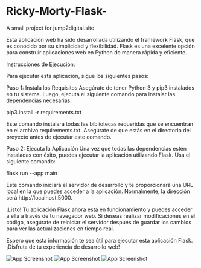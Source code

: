 # Ricky-Morty-Flask-
A small project for  jump2digital.site

Esta aplicación web ha sido desarrollada utilizando el framework Flask, que es conocido por su simplicidad y flexibilidad. Flask es una excelente opción para construir aplicaciones web en Python de manera rápida y eficiente.

Instrucciones de Ejecución:

Para ejecutar esta aplicación, sigue los siguientes pasos:

Paso 1: Instala los Requisitos
Asegúrate de tener Python 3 y pip3 instalados en tu sistema. Luego, ejecuta el siguiente comando para instalar las dependencias necesarias:

pip3 install -r requirements.txt

Este comando instalará todas las bibliotecas requeridas que se encuentran en el archivo requirements.txt. Asegúrate de que estás en el directorio del proyecto antes de ejecutar este comando.

Paso 2: Ejecuta la Aplicación
Una vez que todas las dependencias estén instaladas con éxito, puedes ejecutar la aplicación utilizando Flask. Usa el siguiente comando:

flask run --app main

Este comando iniciará el servidor de desarrollo y te proporcionará una URL local en la que puedes acceder a la aplicación. Normalmente, la dirección será http://localhost:5000.

¡Listo! Tu aplicación Flask ahora está en funcionamiento y puedes acceder a ella a través de tu navegador web. Si deseas realizar modificaciones en el código, asegúrate de reiniciar el servidor después de guardar los cambios para ver las actualizaciones en tiempo real.

Espero que esta información te sea útil para ejecutar esta aplicación Flask. ¡Disfruta de tu experiencia de desarrollo web!

![App Screenshot](https://i.ibb.co/Cz0S76Y/Captura-de-pantalla-de-2023-11-05-22-10-48.png)
![App Screenshot](https://i.ibb.co/2tx21Vy/Captura-de-pantalla-de-2023-11-05-22-12-58.png)
![App Screenshot](https://i.ibb.co/rmPMXv5/Captura-de-pantalla-de-2023-11-05-22-14-39.png)
